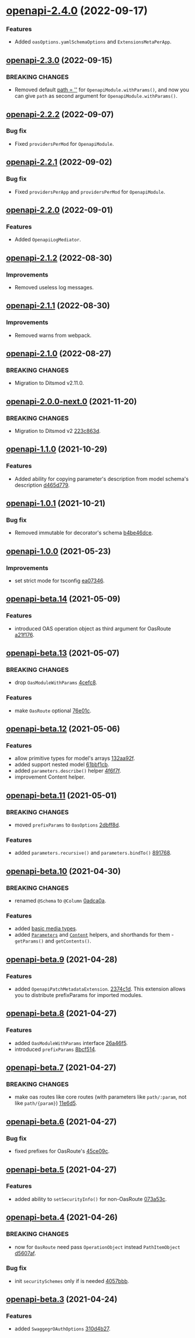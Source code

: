 <a name="openapi-2.4.0"></a>
# [openapi-2.4.0](https://github.com/ts-stack/ditsmod/releases/tag/openapi-2.4.0) (2022-09-17)

### Features

- Added `oasOptions.yamlSchemaOptions` and `ExtensionsMetaPerApp`.

<a name="openapi-2.3.0"></a>
## [openapi-2.3.0](https://github.com/ts-stack/ditsmod/releases/tag/openapi-2.3.0) (2022-09-15)

### BREAKING CHANGES

- Removed default [path = ''](https://github.com/ditsmod/ditsmod/commit/352978d56) for `OpenapiModule.withParams()`, and now you can give `path` as second argument for `OpenapiModule.withParams()`.

<a name="openapi-2.2.2"></a>
## [openapi-2.2.2](https://github.com/ts-stack/ditsmod/releases/tag/openapi-2.2.2) (2022-09-07)

### Bug fix

- Fixed `providersPerMod` for `OpenapiModule`.

<a name="openapi-2.2.1"></a>
## [openapi-2.2.1](https://github.com/ts-stack/ditsmod/releases/tag/openapi-2.2.1) (2022-09-02)

### Bug fix

- Fixed `providersPerApp` and `providersPerMod` for `OpenapiModule`.

<a name="openapi-2.2.0"></a>
## [openapi-2.2.0](https://github.com/ts-stack/ditsmod/releases/tag/openapi-2.2.0) (2022-09-01)

### Features

- Added `OpenapiLogMediator`.

<a name="openapi-2.1.2"></a>
## [openapi-2.1.2](https://github.com/ts-stack/ditsmod/releases/tag/openapi-2.1.2) (2022-08-30)

### Improvements

- Removed useless log messages.

<a name="openapi-2.1.1"></a>
## [openapi-2.1.1](https://github.com/ts-stack/ditsmod/releases/tag/openapi-2.1.1) (2022-08-30)

### Improvements

- Removed warns from webpack.

<a name="openapi-2.1.0"></a>
## [openapi-2.1.0](https://github.com/ts-stack/ditsmod/releases/tag/openapi-2.1.0) (2022-08-27)

### BREAKING CHANGES

- Migration to Ditsmod v2.11.0.

<a name="openapi-2.0.0-next.0"></a>
## [openapi-2.0.0-next.0](https://github.com/ts-stack/ditsmod/releases/tag/openapi-2.0.0-next.0) (2021-11-20)

### BREAKING CHANGES

- Migration to Ditsmod v2 [223c863d](https://github.com/ditsmod/ditsmod/commit/223c863d).

<a name="openapi-1.1.0"></a>
## [openapi-1.1.0](https://github.com/ts-stack/ditsmod/releases/tag/openapi-1.1.0) (2021-10-29)

### Features

- Added ability for copying parameter's description from model schema's description [d465d779](https://github.com/ditsmod/ditsmod/commit/d465d779).

<a name="openapi-1.0.1"></a>
## [openapi-1.0.1](https://github.com/ts-stack/ditsmod/releases/tag/openapi-1.0.1) (2021-10-21)

### Bug fix

- Removed immutable for decorator's schema [b4be46dce](https://github.com/ditsmod/ditsmod/commit/b4be46dce).

<a name="openapi-1.0.0"></a>
## [openapi-1.0.0](https://github.com/ts-stack/ditsmod/releases/tag/openapi-1.0.0) (2021-05-23)

### Improvements

- set strict mode for tsconfig [ea07346](https://github.com/ditsmod/ditsmod/commit/ea07346).

<a name="openapi-beta.14"></a>
## [openapi-beta.14](https://github.com/ts-stack/ditsmod/releases/tag/openapi-beta.14) (2021-05-09)

### Features

- introduced OAS operation object as third argument for OasRoute [a21f176](https://github.com/ditsmod/ditsmod/commit/a21f176).

<a name="openapi-beta.13"></a>
## [openapi-beta.13](https://github.com/ts-stack/ditsmod/releases/tag/openapi-beta.13) (2021-05-07)

### BREAKING CHANGES

- drop `OasModuleWithParams` [4cefc8](https://github.com/ditsmod/ditsmod/commit/4cefc8).

### Features

- make `OasRoute` optional [76e01c](https://github.com/ditsmod/ditsmod/commit/76e01c).

<a name="openapi-beta.12"></a>
## [openapi-beta.12](https://github.com/ts-stack/ditsmod/releases/tag/openapi-beta.12) (2021-05-06)

### Features

- allow primitive types for model's arrays [132aa92f](https://github.com/ditsmod/ditsmod/commit/132aa92f).
- added support nested model [61bbf1cb](https://github.com/ditsmod/ditsmod/commit/61bbf1cb).
- added `parameters.describe()` helper [4f6f7f](https://github.com/ditsmod/ditsmod/commit/4f6f7f).
- improvement Content helper.

<a name="openapi-beta.11"></a>
## [openapi-beta.11](https://github.com/ts-stack/ditsmod/releases/tag/openapi-beta.11) (2021-05-01)

### BREAKING CHANGES

- moved `prefixParams` to `OasOptions` [2dbff8d](https://github.com/ditsmod/ditsmod/commit/2dbff8d).

### Features

- added `parameters.recursive()` and `parameters.bindTo()` [891768](https://github.com/ditsmod/ditsmod/blob/openapi-beta.11/packages/openapi/src/utils/parameters.ts#L68-L110).

<a name="openapi-beta.10"></a>
## [openapi-beta.10](https://github.com/ts-stack/ditsmod/releases/tag/openapi-beta.10) (2021-04-30)

### BREAKING CHANGES

- renamed `@Schema` to `@Column` [0adca0a](https://github.com/ditsmod/ditsmod/commit/0adca0a).

### Features

- added [basic media types](https://github.com/ditsmod/ditsmod/blob/5317c97/packages/openapi/src/types/media-types.ts).
- added [`Parameters`](https://github.com/ditsmod/ditsmod/blob/openapi-beta.10/packages/openapi/src/utils/parameters.ts) and [`Content`](https://github.com/ditsmod/ditsmod/blob/openapi-beta.10/packages/openapi/src/utils/content.ts) helpers, and shorthands for them - `getParams()` and `getContents()`.

<a name="openapi-beta.9"></a>
## [openapi-beta.9](https://github.com/ts-stack/ditsmod/releases/tag/openapi-beta.9) (2021-04-28)

### Features

- added `OpenapiPatchMetadataExtension`. [2374c1d](https://github.com/ditsmod/ditsmod/commit/2374c1d).
This extension allows you to distribute prefixParams for imported modules.

<a name="openapi-beta.8"></a>
## [openapi-beta.8](https://github.com/ts-stack/ditsmod/releases/tag/openapi-beta.8) (2021-04-27)

### Features

- added `OasModuleWithParams` interface [26a46f5](https://github.com/ditsmod/ditsmod/commit/26a46f5).
- introduced `prefixParams` [8bcf514](https://github.com/ditsmod/ditsmod/commit/8bcf514).

<a name="openapi-beta.7"></a>
## [openapi-beta.7](https://github.com/ts-stack/ditsmod/releases/tag/openapi-beta.7) (2021-04-27)

### BREAKING CHANGES

- make oas routes like core routes (with parameters like `path/:param`, not like `path/{param}`) [11e6d5](https://github.com/ditsmod/ditsmod/commit/11e6d5).

<a name="openapi-beta.6"></a>
## [openapi-beta.6](https://github.com/ts-stack/ditsmod/releases/tag/openapi-beta.6) (2021-04-27)

### Bug fix

- fixed prefixes for OasRoute's [45ce09c](https://github.com/ditsmod/ditsmod/commit/45ce09c).

<a name="openapi-beta.5"></a>
## [openapi-beta.5](https://github.com/ts-stack/ditsmod/releases/tag/openapi-beta.5) (2021-04-27)

### Features

- added ability to `setSecurityInfo()` for non-OasRoute [073a53c](https://github.com/ditsmod/ditsmod/commit/073a53c).

<a name="openapi-beta.4"></a>
## [openapi-beta.4](https://github.com/ts-stack/ditsmod/releases/tag/openapi-beta.4) (2021-04-26)

### BREAKING CHANGES

- now for `OasRoute` need pass `OperationObject` instead `PathItemObject`
[d5607af](https://github.com/ditsmod/ditsmod/commit/d5607af).

### Bug fix

- init `securitySchemes` only if is needed [4057bbb](https://github.com/ditsmod/ditsmod/commit/4057bbb).

<a name="openapi-beta.3"></a>
## [openapi-beta.3](https://github.com/ts-stack/ditsmod/releases/tag/openapi-beta.3) (2021-04-24)

### Features

- added `SwaggegrOAuthOptions` [310d4b27](https://github.com/ditsmod/ditsmod/commit/310d4b27).
